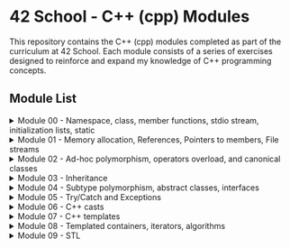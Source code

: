 # 42 School - C++ (cpp) Modules

This repository contains the C++ (cpp) modules completed as part of the curriculum at 42 School. Each module consists of a series of exercises designed to reinforce and expand my knowledge of C++ programming concepts.

## Module List

<details>
<summary>Module 00 - Namespace, class, member functions, stdio stream, initialization lists, static</summary>

- [ex00 - String manipulation and command-line argument handling](./cpp00/ex00/)
- [ex01 - Classes, Object instantiation, Basic I/O, String manipulation](./cpp00/ex01/)

**Resources:**
- **OOP in cpp:** [GeeksforGeeks](https://www.geeksforgeeks.org/object-oriented-programming-in-cpp/)
- **std::cin.getline() vs. std::cin:** [Stack Overflow](https://stackoverflow.com/questions/4745858/stdcin-getline-vs-stdcin)
- **atoi() in cpp strings:** [Stack Overflow](https://stackoverflow.com/questions/27640333/how-do-i-use-atoi-function-with-strings-in-c)
- **string.length() vs. string.size():** [Stack Overflow](https://stackoverflow.com/questions/31628940/which-is-faster-c-string-length-or-size)
- **Constructors in cpp:** [GeeksforGeeks](https://www.geeksforgeeks.org/constructors-c/)
- **Destructors in CPP:** [GeeksforGeeks](https://www.geeksforgeeks.org/destructors-c/)
- **C++: cin.getline - no instance of overload function:** [Stack Overflow](https://stackoverflow.com/questions/36459267/c-cin-getline-no-instance-of-overload-function)
- **C++ iomanip Library:** [YouTube](https://www.youtube.com/watch?v=JAEKyNfqm0A)

</details>

<details>
<summary>Module 01 - Memory allocation, References, Pointers to members, File streams</summary>

- [ex00 - Classes, Member Functions, Pointers, Memory Allocation (stack vs. heap), Destructors](./cpp01/ex00/)
- [ex01 - Arrays of Objects, Memory Allocation (array of objects), Object Initialization](./cpp01/ex01/)
- [ex02 - Pointers, References, Memory Addresses](./cpp01/ex02/)
- [ex03 - Composition, Aggregation, Object Relationships, Constructors, Setters](./cpp01/ex03/)
- [ex04 - File I/O, Content copy to new file, Error Handling](./cpp01/ex04/)
- [ex05 - Member Functions, Pointers to Member Functions, Enumeration, Logging](./cpp01/ex05/)
- [ex06 - Switch Statement, Filtering, Logging](./cpp01/ex06/)
  
  ### Resources
- **References in CPP:** [GeeksforGeeks](https://www.geeksforgeeks.org/references-in-c/)
- **Pointer to member functions:** [CodeGuru](https://www.codeguru.com/cplusplus/c-tutorial-pointer-to-member-function/)
- **C++ Pointers - GeeksforGeeks:** [GeeksforGeeks](https://www.geeksforgeeks.org/cpp-pointers/)
- **How to Read File Line by Line in C++:** [Medium](https://medium.com/@teamcode20233/how-to-read-file-line-by-line-in-c-a1d829f697c0)
- **C++ File Handling: How to Open, Write, Read, Close Files in C++:** [Guru99](https://www.guru99.com/cpp-file-read-write-open.html)
</details>
  
<details>
<summary>Module 02 - Ad-hoc polymorphism, operators overload, and canonical classes</summary>

- [ex00 - Fixed-point numbers, Orthodox Canonical Form](./cpp02/ex00/)
- [ex01 - Constructors (from int and float), Member Functions (toFloat, toInt), Operator Overloading](./cpp02/ex01/)
- [ex02 - Operator Overloading (Comparison, Arithmetic, Increment/Decrement), Static Member Functions (min, max)](./cpp02/ex02/)
- [ex03 - Binary Space Partitioning (BSP), Fixed-point arithmetic, Triangle Point Inclusion Test](./cpp02/ex03/)

  ### Resources
- **Introduction to Fixed Point Number Representation:** [CS61c Spring 2006](https://inst.eecs.berkeley.edu//~cs61c/sp06/handout/fixedpt.html)
- **Back To Basics! Fixed Point Numbers in C++:** [YouTube](https://www.youtube.com/watch?v=ZMsrZvBmQnU)
- **Understanding and Using Floating Point Numbers :** [Cprogramming](https://www.cprogramming.com/tutorial/floating_point/understanding_floating_point.html)
- **Printing floating point numbers - Cprogramming.com:** [Cprogramming.com](https://www.cprogramming.com/tutorial/floating_point/understanding_floating_point_printing.html)
- **Copy Constructor in C++ - GeeksforGeeks:** [GeeksforGeeks](https://www.geeksforgeeks.org/copy-constructor-in-cpp/)
- **Overloading the assignment operator - LearnCpp.com:** [LearnCpp.com](https://www.learncpp.com/cpp-tutorial/overloading-the-assignment-operator/?utm_content=cmp-true)
- **Floating and fixed point representation in C++:** [Medium](https://medium.com/@oumaimafisaoui/floating-and-fixed-point-representation-in-c-what-is-going-on-b71af54718a5)
- **Fixed Point Notation Basics :** [YouTube](https://www.youtube.com/watch?v=CONpWLc-tHA)
- **Decimal to Floating Point Conversion :** [YouTube](https://www.youtube.com/watch?v=ZrlQpzc61Vc)
- **IEEE 754 Standard for Floating Point Binary Arithmetic :** [YouTube](https://www.youtube.com/watch?v=RuKkePyo9zk)
- **OPERATORS and OPERATOR OVERLOADING in C++ :** [YouTube](https://www.youtube.com/watch?v=mS9755gF66w)
- **Overloading Increment and Decrement Operators in Postfix form :** [YouTube](https://www.youtube.com/watch?v=XJbA1AjW1zw)
- **Overloading ++ for both pre and post increment  :** [stackoverflow](https://stackoverflow.com/questions/15244094/overloading-for-both-pre-and-post-increment)
- **Check if a point lies inside a triangle :** [YouTube](https://www.youtube.com/watch?v=qObJQesvZUU)
</details>

<details>
<summary>Module 03 - Inheritance</summary>

- [ex00 - Class implementation](./cpp03/ex00/)
- [ex01 - Inheritance, Constructors/Destructors Chaining, Overriding Member Functions](./cpp03/ex01/)
- [ex02 - Inheritance, Constructors/Destructors Chaining, Overriding Member Functions](./cpp03/ex02/)
- [ex03 - Diamond Problem, Multiple Inheritance, Constructors/Destructors Chaining, Accessing Attributes and Member Functions from Parent Classes](./cpp03/ex03/)

### Resources
- **Inheritance And Polymorphism:** [YouTube](https://www.youtube.com/watch?v=wrkkAOMp3Sw)
- **C++ What is class inheritance?:** [YouTube](https://www.youtube.com/watch?v=ptwZfAhI-kk)
- **Multiple Inheritance in C++:** [geeksforgeeks](https://www.geeksforgeeks.org/multiple-inheritance-in-c/)
- **Multiple Inheritance // Giving your classes multiple parents:** [YouTube](https://www.youtube.com/watch?v=JSBtx_f3WqM)
- **Multiple Inheritance Deep Dive:** [YouTube](https://www.youtube.com/watch?v=sswTE0u0r7g)
- **Hybrid Inheritance in C++ with Diamond Problem:** [YouTube](https://www.youtube.com/watch?v=DiUXoiOLZY0)
</details>

<details>
<summary>Module 04 - Subtype polymorphism, abstract classes, interfaces</summary>

- [ex00 - Polymorphism, Inheritance, Virtual Functions](./cpp04/ex00/)
- [ex01 - Memory Management, Deep Copy](./cpp04/ex01/)
- [ex02 - Abstract Classes](./cpp04/ex02/)
- [ex03 - Interfaces / Pure Abstract Classes](./cpp04/ex03/)

### Resources
- **Polymorphism in C++ | Compile time vs Run time Polymorphism:** [YouTube](https://www.youtube.com/watch?v=uc_Hr10cBBE)
- **C++ Subtype Polymorphism and Virtual Functions:** [YouTube](https://www.youtube.com/watch?v=avq_ITaqD-k)
- **Virtual Functions & Abstract Classes in C++:** [YouTube](https://www.youtube.com/watch?v=JU8DbwBvOWE)
- **Abstract Classes And Pure Virtual Functions:** [YouTube](https://www.youtube.com/watch?v=wE0_F4LpGVc)
- **Declare abstract class in c++:** [stackoverflow](https://stackoverflow.com/questions/43502488/declare-abstract-class-in-c)
- **C++ Programming/Classes/Abstract Classes/Pure Abstract Classes:** [Wikibooks](https://en.wikibooks.org/wiki/C++_Programming/Classes/Abstract_Classes/Pure_Abstract_Classes)
- **What is the difference between abstract class and pure abstract class in C++?:** [stackoverflow](https://stackoverflow.com/questions/15253642/what-is-the-difference-between-abstract-class-and-pure-abstract-class-in-c)
- **Interfaces in C++ (Pure Virtual Functions:** [YouTube](https://www.youtube.com/watch?v=UWAdd13EfM8)
- **Interfaces in C++ (Pure virtual functions):** [YouTube](https://www.youtube.com/watch?v=8USgOF7x0hM)
- **C++ Programming: Abstract and Interface Classes:** [YouTube](https://www.youtube.com/watch?v=GumbgtSUMMo)
- **Abstract Class vs Pure Abstract Class | Interface | OOP C++:** [YouTube](https://www.youtube.com/watch?v=BkrISFxSn-4)
- **What are Forward declarations in C++:** [geeksforgeeks](https://www.geeksforgeeks.org/what-are-forward-declarations-in-c/)
- **What are forward declarations in C++?:** [stackoverflow](https://stackoverflow.com/questions/4757565/what-are-forward-declarations-in-c)
- **C++ : How to copy / clone a STL List or Sub List:** [thispointer](https://thispointer.com/c-how-to-copy-clone-a-stl-list-or-sub-list/)
</details>

<details>
<summary>Module 05 - Try/Catch and Exceptions</summary>

- [ex00 - Exception handling, class design](./cpp05/ex00/)
- [ex01 - Exception handling, class design, member functions](./cpp05/ex01/)
- [ex02 - Abstract classes, inheritance, polymorphism, execution logic](./cpp05/ex02/)
- [ex03 - Factory method, class design, string manipulation](./cpp05/ex03/)

### Resources
- **Exception Handling - C++ Tutorial For Beginners** [NeuralNine](https://www.youtube.com/watch?v=5MI2N8yLdMI)
- **Throwing Exceptions in C++** [RollBar](https://rollbar.com/blog/error-exceptions-in-c/#)
- **Exception handling in C++ (How to handle errors in your program?)** [CodeBeauty](https://www.youtube.com/watch?v=kjEhqgmEiWY)
- **C++ Nested Try Catch statements | Re throwing Exceptions** [LearningLad](https://www.youtube.com/watch?v=UcT_sXaJF94)
- **How to Implement Custom Exceptions in  C++** [Rollbar Editorial Team](https://rollbar.com/blog/cpp-custom-exceptions/#)
- **std::exception** [cppreference](https://en.cppreference.com/w/cpp/error/exception)
- **Intermediate-Advanced C++ 3: Custom Exceptions** [Cave of Programming](https://www.youtube.com/watch?v=64HmWAH9Jvg)
- **How to Create a Random Number Generator in C++** [digitalocean](https://www.digitalocean.com/community/tutorials/random-number-generator-c-plus-plus)
- **C++ Files** [w3schools](https://www.w3schools.com/cpp/cpp_files.asp)
- **Is this really 50/50 chance?** [cplusplus](https://cplusplus.com/forum/beginner/48833/)
- **Declaring an array of functions inside a class** [stackoverflow](https://stackoverflow.com/questions/68666087/declaring-an-array-of-functions-inside-a-class)
- **Factory Method in C++, the Right Way** [medium](https://medium.com/@antwang/factory-method-in-c-the-right-way-e8c5f015fe39)
</details>

<details>
<summary>Module 06 - C++ casts</summary>

- [ex00 - type conversion, static_cast](./cpp06/re/ex00/)
- [ex01 - reinterpret_cast](./cpp06/re/ex01/)
- [ex02 - dynamic_cast](./cpp06/re/ex02/)

### Resources
- **Type Conversion in C++** [scaler](https://www.scaler.com/topics/cpp/type-conversion-in-cpp/)
- **Type Conversions in C++** [Neso Academy](https://www.youtube.com/watch?v=uI10H1jzw00&ab_channel=NesoAcademy)
- **Type Punning in C++** [The Cherno](https://www.youtube.com/watch?v=8egZ_5GA9Bc&ab_channel=TheCherno)
- **Casting in C++** [The Cherno](https://www.youtube.com/watch?v=pWZS1MtxI-A&ab_channel=TheCherno)
- **std::string::find_first_not_of** [cppreference](https://en.cppreference.com/w/cpp/types/numeric_limits)
- **strtof, strtod, strtold** [cppreference](https://en.cppreference.com/w/c/string/byte/strtof)
- **C++ Casting - Part 3 - static_cast and dynamic_cast (mega lesson) | Modern Cpp Series** [Mike Shah
](https://www.youtube.com/watch?v=rJO7azMDOjU)
- **C++ Casting - Part 4 - static_cast vs dynamic_cast (Interview Question)** [Mike Shah
](https://www.youtube.com/watch?v=pHktGhvXVR0)
- **C++ Casting - Part 5 - reinterpret_cast | Modern Cpp Series** [Mike Shah](https://www.youtube.com/watch?v=jQR2doi51Bo)
- **What is the uintptr_t data type?** [stackoverflow](https://stackoverflow.com/questions/1845482/what-is-the-uintptr-t-data-type)
- **dynamic_cast conversion** [cppreference](https://en.cppreference.com/w/cpp/language/dynamic_cast)
</details>

<details>
<summary>Module 07 - C++ templates</summary>

- [ex00 - template functions, swap, min, max](./cpp07/ex00/)
- [ex01 - iterate with template](./cpp07/ex01/)
- [ex02 - template class](./cpp07/ex02/)

### Resources
- **C++ Function Template** [programiz](https://www.programiz.com/cpp-programming/function-template)
- **C++ Class Templates** [programiz](https://www.programiz.com/cpp-programming/class-templates)
- **Overloading Subscript or array index operator [] in C++** [geeksforgeeks](https://www.geeksforgeeks.org/overloading-subscript-or-array-index-operator-in-c/)
- **Why use a "tpp" file when implementing templated functions and classes defined in a header?** [stackoverflow](https://stackoverflow.com/questions/44774036/why-use-a-tpp-file-when-implementing-templated-functions-and-classes-defined-i)
- **Candidate template ignored: deduced conflicting types for parameter: <const T &> vs <T &>** [stackoverflow](https://stackoverflow.com/questions/29367467/candidate-template-ignored-deduced-conflicting-types-for-parameter-const-t)
</details>


<details>
<summary>Module 08 - Templated containers, iterators, algorithms</summary>

- [ex00 - Function templates, container manipulation, exception handling](./cpp08/ex00/)
- [ex01 - std::max, std::min, std::sort exceptions, iterators](./cpp08/ex01/)
- [ex02 - Iterators, template specialization](./cpp08/ex02/)

### Resources
- **Back To Basics: C++ Containers** [javidx9](https://www.youtube.com/watch?v=6OoSgY6NVVk&ab_channel=javidx9)
- **Back to Basics: Classic STL - Bob Steagall - CppCon 2021** [CppCon](https://www.youtube.com/watch?v=tXUXl_RzkAk)
- **The C++ Standard Template Library (STL)** [geeksforgeeks](https://www.geeksforgeeks.org/the-c-standard-template-library-stl/)
- **Containers** [cplusplus](https://cplusplus.com/reference/stl/)
- **C++ Vectors** [programiz](https://www.programiz.com/cpp-programming/vectors)
- **std::max** [cppreference](https://en.cppreference.com/w/cpp/algorithm/max)
- **std::sort** [cppreference](https://en.cppreference.com/w/cpp/algorithm/sort)
- **How do I find the max element in a vector (C++)?** [stackoverflow](https://stackoverflow.com/questions/32159151/how-do-i-find-the-max-element-in-a-vector-c)
- **std::stack** [cppreference](https://cplusplus.com/reference/stack/stack/)
</details>

<details>
<summary>Module 09 - STL</summary>

- [ex00 - File manipulation, std::map, time parsing](./cpp09/cpp/ex00/)
- [ex01 - Reverse Polish Notation, std::stack, input parsing](./cpp09/cpp/ex01/)
- [ex02 - Merge sort algorithm, std::vector, std::deque, input parsing](./cpp09/cpp/ex02/)

### Resources
- **Substring in C++** [geeksforgeeks](https://www.geeksforgeeks.org/substring-in-cpp/)
- **C++ parse date/time with microseconds** [stackoverflow](https://stackoverflow.com/questions/44398598/c-parse-date-time-with-microseconds)
- **std::ifstream::ifstream** [cplusplus](https://cplusplus.com/reference/fstream/ifstream/ifstream/)
- **std::map one key, two values** [stackoverflow](https://stackoverflow.com/questions/5560573/stdmap-one-key-two-values)
- **static template functions in a class** [stackoverflow](https://stackoverflow.com/questions/9346076/static-template-functions-in-a-class)
- **Reverse Polish Notation and The Stack ** [Computerphile](https://www.youtube.com/watch?v=7ha78yWRDlE&ab_channel=Computerphile)
- **What is Reverse Polish Notation (AKA Postfix Notation)? Why is it Important?** [Gary Explains](https://www.youtube.com/watch?v=QM_RsQ9Yeio&t=425s&ab_channel=GaryExplains)
- **calculating execution time in c++** [stackoverflow](https://stackoverflow.com/questions/876901/calculating-execution-time-in-c)
</details>
